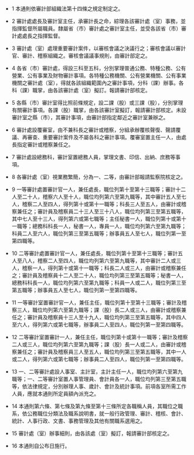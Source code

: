 * 1 本通則依審計部組織法第十四條之規定制定之。

* 2 審計處處長及審計室主任，承審計長之命，綜理各該審計處（室）事務，並指揮監督所屬職員。隸屬省（市）審計處之審計室主任，並受各該省（市）審計處處長之指揮監督。

* 3 審計處（室）處理重要審計案件，以審核會議之決議行之；審核會議以審計官、審計、稽察組織之。審核會議議事規則，由審計部定之。

* 4 各省（市）審計處，得設三科至五科，分別掌理普通公務、特種公務、公有營業、公有事業及財物審計事項。各特種公務機關、公有營業機關、公有事業機關之審計處（室），得就各該組織範圍內之審計事項，分科（課）辦事。各科（課）職掌，由各該審計處（室）擬訂。報請審計部核定。

* 5 各縣（市）審計室得比照前條規定，設二課（股）或三課（股），分別掌理有關審計事項。各課（股）職掌，由各該審計室擬訂，報請審計部核定。未設審計室之縣（市），其審計事項，由審計部指定鄰近之審計室兼辦之。

* 6 審計處設覆審室，由不兼科長之審計或稽察，分組承辦覆核聲復、聲請覆議、再審查、重要審計案件及不屬各科之審計事項。覆審室置主任一人，由處長指定審計或稽察兼任之。

* 7 審計處設總務科，審計室置總務人員，掌理文書、印信、出納、庶務等事項。

* 8 各審計處（室）視業務繁簡，分為一、二等，由審計部報請監察院核定之。

* 9 一等審計處置審計官一人，兼任處長，職位列第十至第十三職等；審計十二人至二十人，稽察六人至十人，職位均列第六至第九職等，其中審計五人至七人，稽察二人至四人，得列第十或第十一職等；科長三人至五人，由審計或稽察兼任之；審計員及稽察員二十三人至三十八人，職位均列第三至第五職等，其中七人至十三人，得列第六或第七職等；主任秘書一人，職位列第十或第十一職等；總務科科長一人，秘書一人，專員一人，職位均列第六至第九職等；科員二人至六人，職位列第三至第五職等；辦事員五人至七人，職位列第一至第四職等。

* 10 二等審計處置審計官一人，兼任處長，職位列第十至第十三職等；審計五人至八人，稽察二人至四人，職位均列第六至第九職等，其中審計二人或三人，稽察一人，得列第十或第十一職等；科長二人或三人，由審計或稽察兼任之；審計員及稽察員十二人至二十人，職位均列第三至第五職等；秘書一人，總務科科長一人，職位均列第六至第九職等；科員一人或二人，職位列第三至第五職等；辦事員五人至七人，職位列第一至第四職等。

* 11 一等審計室置審計官一人，兼任主任，職位列第十至第十三職等；審計及稽察三人，職位均列第六至第九職等；課（股）長二人或三人，由審計或稽察兼任之；審計員及稽察員十三人至十九人，職位均列第三至第五職等，其中四人至六人，得列第六或第七職等，辦事員二人至四人，職位列第一至第四職等。

* 12 二等審計室置審計一人，兼任主任，職位列第十或第十一職等；審計及稽察二人或三人，職位均列第六至第九職等；課（股）長一人或二人，由審計或稽察兼任之；審計員及稽察員三人至五人，職位均列第三至第五職等，其中一人或二人，得列第六或第七職等；辦事員二人至四人，職位列第一至第四職等。

* 13 一、二等審計處設人事室、主計室，主計主任一人，職位均列第六至第九職等；一、二等審計室置人事管理員、會計員各一人，職位均列第三至第五職等，依法律規定，分別辦理人事、歲計、會計及統計事項。前項各室所需工作人員，應就本通則所定員額內派充之。

* 14 本通則第六條、第七條及第九條至第十三條所定各職稱人員，其職位之職系，依公務職位分類法及職系說明書，就一般行政管理、審計、稽核、會計、統計、人事行政、文書、事務管理及其他有關職系選用之。

* 15 審計處（室）辦事細則，由各該處（室）擬訂，報請審計部核定之。

* 16 本通則自公布日施行。

